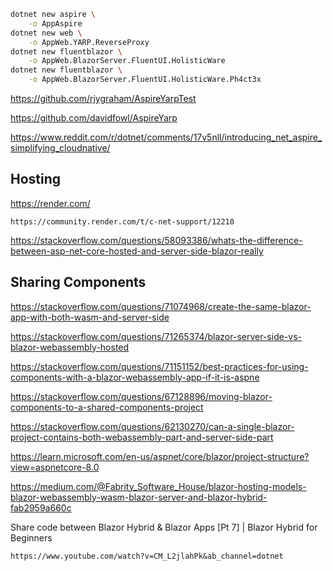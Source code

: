 


```bash
dotnet new aspire \
    -o AppAspire
dotnet new web \
    -o AppWeb.YARP.ReverseProxy
dotnet new fluentblazor \
    -o AppWeb.BlazorServer.FluentUI.HolisticWare
dotnet new fluentblazor \
    -o AppWeb.BlazorServer.FluentUI.HolisticWare.Ph4ct3x
```

https://github.com/rjygraham/AspireYarpTest

https://github.com/davidfowl/AspireYarp

https://www.reddit.com/r/dotnet/comments/17v5nll/introducing_net_aspire_simplifying_cloudnative/


## Hosting

https://render.com/

    https://community.render.com/t/c-net-support/12210
    
https://stackoverflow.com/questions/58093386/whats-the-difference-between-asp-net-core-hosted-and-server-side-blazor-really

## Sharing Components

https://stackoverflow.com/questions/71074968/create-the-same-blazor-app-with-both-wasm-and-server-side

https://stackoverflow.com/questions/71265374/blazor-server-side-vs-blazor-webassembly-hosted

https://stackoverflow.com/questions/71151152/best-practices-for-using-components-with-a-blazor-webassembly-app-if-it-is-aspne

https://stackoverflow.com/questions/67128896/moving-blazor-components-to-a-shared-components-project

https://stackoverflow.com/questions/62130270/can-a-single-blazor-project-contains-both-webassembly-part-and-server-side-part

https://learn.microsoft.com/en-us/aspnet/core/blazor/project-structure?view=aspnetcore-8.0

https://medium.com/@Fabrity_Software_House/blazor-hosting-models-blazor-webassembly-wasm-blazor-server-and-blazor-hybrid-fab2959a660c

Share code between Blazor Hybrid & Blazor Apps [Pt 7] | Blazor Hybrid for Beginners

    https://www.youtube.com/watch?v=CM_L2jlahPk&ab_channel=dotnet